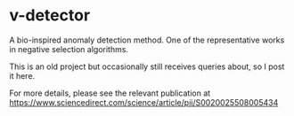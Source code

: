 # v-detector
A bio-inspired anomaly detection method. One of the representative works in negative selection algorithms.

This is an old project but occasionally still receives queries about, so I post it here.

For more details, please see the relevant publication at https://www.sciencedirect.com/science/article/pii/S0020025508005434
